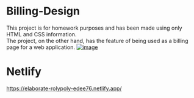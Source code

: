# Billing-Design
This project is for homework purposes and has been made using only HTML and CSS information.
<br>
The project, on the other hand, has the feature of being used as a billing page for a web application.
[![image](https://github.com/Basakkayaa/Billing-Design/assets/107078324/8c811440-6734-4bf1-afdc-2b40d85ca1e3)](url)

# Netlify
https://elaborate-rolypoly-edee76.netlify.app/

